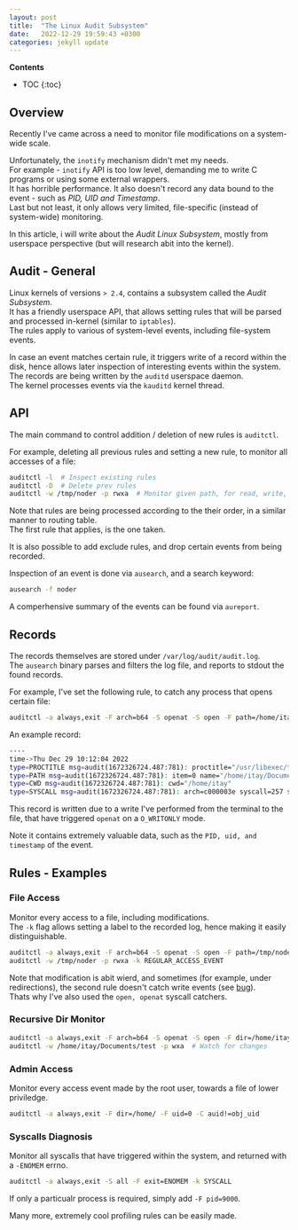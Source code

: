 ```yaml
---
layout: post
title:  "The Linux Audit Subsystem"
date:   2022-12-29 19:59:43 +0300
categories: jekyll update
---
```


**Contents**
* TOC
{:toc}
## Overview
Recently I've came across a need to monitor file modifications on a system-wide scale. 

Unfortunately, the `inotify` mechanism didn't met my needs. \
For example -  `inotify` API is too low level, demanding me to write C programs or using some external wrappers. \
It has horrible performance. It also doesn't record any data bound to the event - such as *PID, UID and Timestamp*. \
Last but not least, it only allows very limited, file-specific (instead of system-wide) monitoring. 

In this article, i will write about the *Audit Linux Subsystem*, mostly from userspace perspective (but will research abit into the kernel).

## Audit - General 
Linux kernels of versions `> 2.4`, contains a subsystem called the *Audit Subsystem*. \
It has a friendly userspace API, that allows setting rules that will be parsed and processed in-kernel (similar to `iptables`). \
The rules apply to various of system-level events, including file-system events. 

In case an event matches certain rule, it triggers write of a record within the disk, hence allows later inspection of interesting events within the system. \
The records are being written by the `auditd` userspace daemon. \
The kernel processes events via the `kauditd` kernel thread. 

## API 
The main command to control addition / deletion of new rules is `auditctl`. 

For example, deleting all previous rules and setting a new rule, to monitor all accesses of a file:

```bash
auditctl -l  # Inspect existing rules
auditctl -D  # Delete prev rules
auditctl -w /tmp/noder -p rwxa  # Monitor given path, for read, write, execute and inode changes. 
```

Note that rules are being processed according to the their order, in a similar manner to routing table. \
The first rule that applies, is the one taken. 

It is also possible to add exclude rules, and drop certain events from being recorded.

Inspection of an event is done via `ausearch`, and a search keyword:

```bash
ausearch -f noder
```

A comperhensive summary of the events can be found via `aureport`. 

## Records
The records themselves are stored under `/var/log/audit/audit.log`. \
The `ausearch` binary parses and filters the log file, and reports to stdout the found records. 

For example, I've set the following rule, to catch any process that opens certain file:

```bash
auditctl -a always,exit -F arch=b64 -S openat -S open -F path=/home/itay/Documents/audit_test
```

An example record:

```bash
----
time->Thu Dec 29 10:12:04 2022
type=PROCTITLE msg=audit(1672326724.487:781): proctitle="/usr/libexec/tracker-extract-3"
type=PATH msg=audit(1672326724.487:781): item=0 name="/home/itay/Documents/audit_test" inode=920114 dev=08:03 mode=0100664 ouid=1000 ogid=1000 rdev=00:00 nametype=NORMAL cap_fp=0 cap_fi=0 cap_fe=0 cap_fver=0 cap_frootid=0
type=CWD msg=audit(1672326724.487:781): cwd="/home/itay"
type=SYSCALL msg=audit(1672326724.487:781): arch=c000003e syscall=257 success=yes exit=10 a0=ffffff9c a1=564510f91e70 a2=40000 a3=0 items=1 ppid=1122 pid=7657 auid=1000 uid=1000 gid=1000 euid=1000 suid=1000 fsuid=1000 egid=1000 sgid=1000 fsgid=1000 tty=(none) ses=2 comm="tracker-extract" exe="/usr/libexec/tracker-extract-3" subj=unconfined key=(null)
```

This record is written due to a write I've performed from the terminal to the file, that have triggered `openat` on a `O_WRITONLY` mode. 

Note it contains extremely valuable data, such as the `PID, uid, and timestamp` of the event. 
 
## Rules - Examples

### File Access

Monitor every access to a file, including modifications. \
The `-k` flag allows setting a label to the recorded log, hence making it easily distinguishable. 

```bash
auditctl -a always,exit -F arch=b64 -S openat -S open -F path=/tmp/noder -k OPEN_EVENT
auditctl -w /tmp/noder -p rwxa -k REGULAR_ACCESS_EVENT
```

Note that modification is abit wierd, and sometimes (for example, under redirections), the second rule doesn't catch write events (see [bug][bug]). \
Thats why I've also used the `open, openat` syscall catchers. 

### Recursive Dir Monitor

```bash
auditctl -a always,exit -F arch=b64 -S openat -S open -F dir=/home/itay/Documents/test -k DIR_TEST
auditctl -w /home/itay/Documents/test -p wxa  # Watch for changes
```

### Admin Access

Monitor every access event made by the root user, towards a file of lower priviledge.

```bash
auditctl -a always,exit -F dir=/home/ -F uid=0 -C auid!=obj_uid
```

### Syscalls Diagnosis

Monitor all syscalls that have triggered within the system, and returned with a `-ENOMEM` errno. 

```bash
auditctl -a always,exit -S all -F exit=ENOMEM -k SYSCALL
```

If only a particualr process is required, simply add `-F pid=9000`. 

Many more, extremely cool profiling rules can be easily made. 

[bug]: https://github.com/linux-audit/audit-userspace/issues/289
